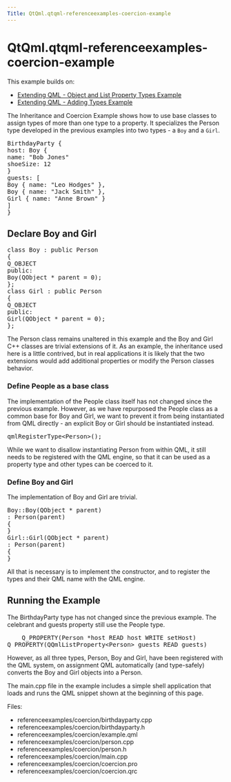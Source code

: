 ```yaml
---
Title: QtQml.qtqml-referenceexamples-coercion-example
---
```


# QtQml.qtqml-referenceexamples-coercion-example

<span class="subtitle"></span>
<!-- $$$referenceexamples/coercion-description -->
<p>This example builds on:</p>
<ul>
<li><a href="QtQml.qtqml-referenceexamples-properties-example.md">Extending QML - Object and List Property Types Example</a></li>
<li><a href="QtQml.qtqml-referenceexamples-adding-example.md">Extending QML - Adding Types Example</a></li>
</ul>
<p>The Inheritance and Coercion Example shows how to use base classes to assign types of more than one type to a property. It specializes the Person type developed in the previous examples into two types - a <code>Boy</code> and a <code>Girl</code>.</p>
<pre class="qml"><span class="type">BirthdayParty</span> {
<span class="name">host</span>: <span class="name">Boy</span> {
<span class="name">name</span>: <span class="string">&quot;Bob Jones&quot;</span>
<span class="name">shoeSize</span>: <span class="number">12</span>
}
<span class="name">guests</span>: [
<span class="type">Boy</span> { <span class="name">name</span>: <span class="string">&quot;Leo Hodges&quot;</span> },
<span class="type">Boy</span> { <span class="name">name</span>: <span class="string">&quot;Jack Smith&quot;</span> },
<span class="type">Girl</span> { <span class="name">name</span>: <span class="string">&quot;Anne Brown&quot;</span> }
]
}</pre>
<h2 id="declare-boy-and-girl">Declare Boy and Girl</h2>
<pre class="cpp"><span class="keyword">class</span> Boy : <span class="keyword">public</span> Person
{
Q_OBJECT
<span class="keyword">public</span>:
Boy(<span class="type">QObject</span> <span class="operator">*</span> parent <span class="operator">=</span> <span class="number">0</span>);
};
<span class="keyword">class</span> Girl : <span class="keyword">public</span> Person
{
Q_OBJECT
<span class="keyword">public</span>:
Girl(<span class="type">QObject</span> <span class="operator">*</span> parent <span class="operator">=</span> <span class="number">0</span>);
};</pre>
<p>The Person class remains unaltered in this example and the Boy and Girl C++ classes are trivial extensions of it. As an example, the inheritance used here is a little contrived, but in real applications it is likely that the two extensions would add additional properties or modify the Person classes behavior.</p>
<h3 >Define People as a base class</h3>
<p>The implementation of the People class itself has not changed since the previous example. However, as we have repurposed the People class as a common base for Boy and Girl, we want to prevent it from being instantiated from QML directly - an explicit Boy or Girl should be instantiated instead.</p>
<pre class="cpp">qmlRegisterType<span class="operator">&lt;</span>Person<span class="operator">&gt;</span>();</pre>
<p>While we want to disallow instantiating Person from within QML, it still needs to be registered with the QML engine, so that it can be used as a property type and other types can be coerced to it.</p>
<h3 >Define Boy and Girl</h3>
<p>The implementation of Boy and Girl are trivial.</p>
<pre class="cpp">Boy<span class="operator">::</span>Boy(<span class="type">QObject</span> <span class="operator">*</span> parent)
: Person(parent)
{
}
Girl<span class="operator">::</span>Girl(<span class="type">QObject</span> <span class="operator">*</span> parent)
: Person(parent)
{
}</pre>
<p>All that is necessary is to implement the constructor, and to register the types and their QML name with the QML engine.</p>
<h2 id="running-the-example">Running the Example</h2>
<p>The BirthdayParty type has not changed since the previous example. The celebrant and guests property still use the People type.</p>
<pre class="cpp">    Q_PROPERTY(Person <span class="operator">*</span>host READ host WRITE setHost)
Q_PROPERTY(<span class="type">QQmlListProperty</span><span class="operator">&lt;</span>Person<span class="operator">&gt;</span> guests READ guests)</pre>
<p>However, as all three types, Person, Boy and Girl, have been registered with the QML system, on assignment QML automatically (and type-safely) converts the Boy and Girl objects into a Person.</p>
<p>The main.cpp file in the example includes a simple shell application that loads and runs the QML snippet shown at the beginning of this page.</p>
<p>Files:</p>
<ul>
<li>referenceexamples/coercion/birthdayparty.cpp</li>
<li>referenceexamples/coercion/birthdayparty.h</li>
<li>referenceexamples/coercion/example.qml</li>
<li>referenceexamples/coercion/person.cpp</li>
<li>referenceexamples/coercion/person.h</li>
<li>referenceexamples/coercion/main.cpp</li>
<li>referenceexamples/coercion/coercion.pro</li>
<li>referenceexamples/coercion/coercion.qrc</li>
</ul>
<!-- @@@referenceexamples/coercion -->
